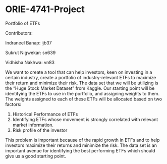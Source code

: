 # ORIE-4741-Project
Portfolio of ETFs

Contributors:

Indraneel Banap: ijb37

Sukrut Nigwekar: sn639

Vidhisha Nakhwa: vn83

We want to create a tool that can help investors, keen on investing in a certain industry, create a portfolio of industry-relevant ETFs to maximize their return and minimize their risk. The data set that we will be utilizing is the “Huge Stock Market Dataset” from Kaggle. Our starting point will be identifying the ETFs to use in the portfolio, and assigning weights to them. The weights assigned to each of these ETFs will be allocated based on two factors:

1. Historical Performance of ETFs
2. Identifying ETFs whose movement is strongly correlated with relevant market information.
3. Risk profile of the investor

This problem is important because of the rapid growth in ETFs and to help investors maximize their returns and minimize the risk. The data set is an important avenue for identifying the best performing ETFs which should give us a good starting point. 

